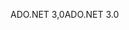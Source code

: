 <span data-ttu-id="daa0f-101">ADO.NET 3,0</span><span class="sxs-lookup"><span data-stu-id="daa0f-101">ADO.NET 3.0</span></span>